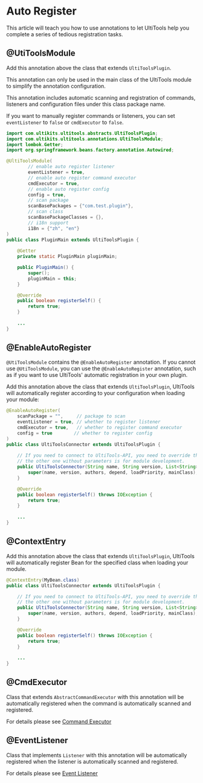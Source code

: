 # Auto Register

This article will teach you how to use annotations to let UltiTools help you complete a series of tedious registration tasks.

## @UtiToolsModule

Add this annotation above the class that extends `UltiToolsPlugin`.

This annotation can only be used in the main class of the UltiTools module to simplify the annotation configuration.

This annotation includes automatic scanning and registration of commands, listeners and configuration files under this class package name.

If you want to manually register commands or listeners, you can set `eventListener` to `false` or `cmdExecutor` to `false`.

```java
import com.ultikits.ultitools.abstracts.UltiToolsPlugin;
import com.ultikits.ultitools.annotations.UltiToolsModule;
import lombok.Getter;
import org.springframework.beans.factory.annotation.Autowired;

@UltiToolsModule(
        // enable auto register listener
        eventListener = true,
        // enable auto register command executor
        cmdExecutor = true,
        // enable auto register config
        config = true,
        // scan package
        scanBasePackages = {"com.test.plugin"},
        // scan class
        scanBasePackageClasses = {},
        // i18n support
        i18n = {"zh", "en"}
)
public class PluginMain extends UltiToolsPlugin {
    
    @Getter
    private static PluginMain pluginMain;

    public PluginMain() {
        super();
        pluginMain = this;
    }

    @Override
    public boolean registerSelf() {
        return true;
    }
    
    ...
}
```

## @EnableAutoRegister

`@UtiToolsModule` contains the `@EnableAutoRegister` annotation. If you cannot use `@UtiToolsModule`, you can use the `@EnableAutoRegister` annotation, such as if you want to use UltiTools' automatic registration in your own plugin.

Add this annotation above the class that extends `UltiToolsPlugin`, UltiTools will automatically register according to your configuration when loading your module:

```java
@EnableAutoRegister(
    scanPackage = "",     // package to scan
    eventListener = true, // whether to register listener
    cmdExecutor = true,   // whether to register command executor
    config = true        // whether to register config
)
public class UltiToolsConnector extends UltiToolsPlugin {
    
    // If you need to connect to UltiTools-API, you need to override this constructor with parameters,
    // the other one without parameters is for module development.
    public UltiToolsConnector(String name, String version, List<String> authors, List<String> depend, int loadPriority, String mainClass) {
        super(name, version, authors, depend, loadPriority, mainClass);
    }

    @Override
    public boolean registerSelf() throws IOException {
        return true;
    }
    
    ...
}
```

## @ContextEntry

Add this annotation above the class that extends `UltiToolsPlugin`, UltiTools will automatically register Bean for the specified class when loading your module.

```java
@ContextEntry(MyBean.class)
public class UltiToolsConnector extends UltiToolsPlugin {

    // If you need to connect to UltiTools-API, you need to override this constructor with parameters,
    // the other one without parameters is for module development.
    public UltiToolsConnector(String name, String version, List<String> authors, List<String> depend, int loadPriority, String mainClass) {
        super(name, version, authors, depend, loadPriority, mainClass);
    }

    @Override
    public boolean registerSelf() throws IOException {
        return true;
    }
    
    ...
}
```

## @CmdExecutor

Class that extends `AbstractCommandExecutor` with this annotation will be automatically registered when the command is automatically scanned and registered.

For details please see [Command Executor](/en/guide/essentials/cmd-executor)

## @EventListener 

Class that implements `Listener` with this annotation will be automatically registered when the listener is automatically scanned and registered.

For details please see [Event Listener](/en/guide/essentials/event-listener)
